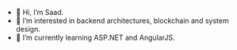 - 👋 Hi, I’m Saad.
- 👀 I’m interested in backend architectures, blockchain and system design.
- 🌱 I’m currently learning ASP.NET and AngularJS.

<!---
muttakee09/muttakee09 is a ✨ special ✨ repository because its `README.md` (this file) appears on your GitHub profile.
You can click the Preview link to take a look at your changes.
--->

